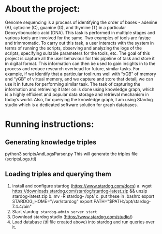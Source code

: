 # About the project:
Genome sequencing is a process of identifying the order of bases - adenine (A), cytosine (C), guanine (G), and thymine (T) in a particular Deoxyribonucleic acid (DNA). This task is performed in multiple stages and various tools are involved for the same. Two examples of tools are fastqc and trimmomatic. To carry out this task, a user interacts with the system in terms of running the scripts, observing and analyzing the logs of the scripts, specifying suitable parameters for the tools, etc. The goal of this project is capture all the user behaviour for this pipeline of task and store it in digital format. This information can then be used to gain insights in to the process and reduce research overhead for future, similar tasks. For example, if we identify that a particular tool runs well with “xGB” of memory and “yGB” of virtual memory, and we capture and store that detail, we can use it in future for performing similar task. The task of capturing the information and retrieving it later on is done using knowledge graph, which is a highly efficient and popular data storage and retrieval mechanism in today’s world. Also, for querying the knowledge graph, I am using Stardog studio which is a dedicated software solution for graph databases.

# Running instructions:
    
## Generating knowledge triples

python3 scriptsAndLogsParser.py
    This will generate the triples file (scriptsLogs.ttl)

## Loading triples and querying them

1. Install and configure stardog (https://www.stardog.com/docs)
    a. wget https://downloads.stardog.com/stardog/stardog-latest.zip && unzip stardog-latest.zip
    b. mv -R stardog-<version> /opt/
    c. put these in .bashrc
        export STARDOG_HOME="/var/stardog" 
        export PATH="$PATH:/opt/stardog-7.4.4/bin"
2. Start stardog: `stardog-admin server start`
3. Download stardog studio (https://www.stardog.com/studio/)
4. Load database (ttl file created above) into stardog and run queries over it. 
